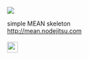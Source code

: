 <img src='http://i.imgur.com/M1t76Kw.jpg'/><br />

simple MEAN skeleton<br />
<a href='http://mean.nodejitsu.com/'>http://mean.nodejitsu.com</a><br /><br />
<a href='https://www.npmjs.org/package/meanit'><img src='https://www.npmjs.org/static/img/npm.png' height='25px' /></a>

